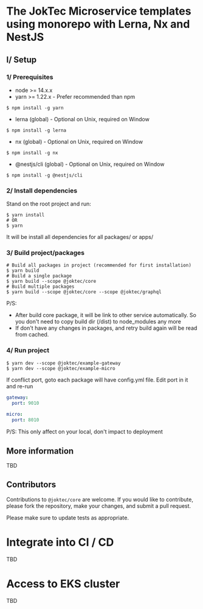 # The JokTec Microservice templates using monorepo with Lerna, Nx and NestJS

## I/ Setup
### 1/ Prerequisites
- node >= 14.x.x
- yarn >= 1.22.x - Prefer recommended than npm
```shell
$ npm install -g yarn
```
- lerna (global) - Optional on Unix, required on Window
```shell
$ npm install -g lerna
```
- nx (global) - Optional on Unix, required on Window
```shell
$ npm install -g nx
```
- @nestjs/cli (global) - Optional on Unix, required on Window
```shell
$ npm install -g @nestjs/cli
```

### 2/ Install dependencies
Stand on the root project and run:
```shell
$ yarn install
# OR
$ yarn
```
It will be install all dependencies for all packages/ or apps/

### 3/ Build project/packages
```shell
# Build all packages in project (recommended for first installation)
$ yarn build
# Build a single package
$ yarn build --scope @joktec/core
# Build multiple packages
$ yarn build --scope @joktec/core --scope @joktec/graphql

```
P/S:
- After build core package, it will be link to other service automatically. So you don't need to copy build dir (/dist) to node_modules any more
- If don't have any changes in packages, and retry build again will be read from cached.

### 4/ Run project
```shell
$ yarn dev --scope @joktec/example-gateway
$ yarn dev --scope @joktec/example-micro 
```
If conflict port, goto each package will have config.yml file. Edit port in it and re-run
```yaml
gateway:
  port: 9010
  
micro:
  port: 8010
```
P/S: This only affect on your local, don't impact to deployment

## More information
TBD

## Contributors
Contributions to `@joktec/core` are welcome. If you would like to contribute, please fork the repository, make your changes, and submit a pull request.

Please make sure to update tests as appropriate.

# Integrate into CI / CD
TBD

# Access to EKS cluster
TBD

